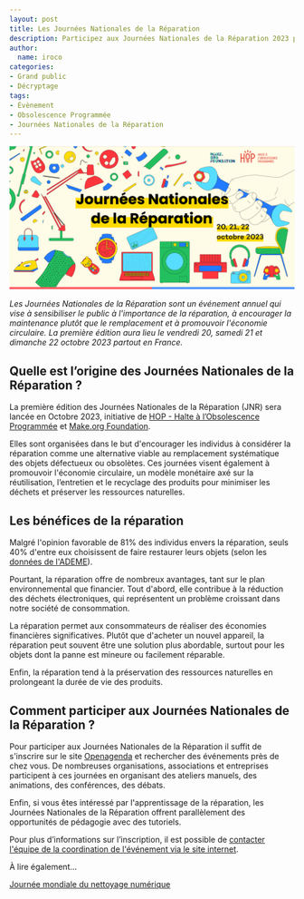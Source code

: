 ```yaml
---
layout: post
title: Les Journées Nationales de la Réparation
description: Participez aux Journées Nationales de la Réparation 2023 pour contribuer à réduire les déchets et préserver l'environnement !
author:
  name: iroco
categories:
- Grand public
- Décryptage
tags:
- Évènement
- Obsolescence Programmée
- Journées Nationales de la Réparation
---
```

![Illustration de l'article](/images/JNR/JNR-2023.png)

*Les Journées Nationales de la Réparation sont un événement annuel qui vise à sensibiliser le public à l'importance de la réparation, à encourager la maintenance plutôt que le remplacement et à promouvoir l'économie circulaire. La première édition aura lieu le vendredi 20, samedi 21 et dimanche 22 octobre 2023 partout en France.*

## Quelle est l’origine des Journées Nationales de la Réparation ?

La première édition des Journées Nationales de la Réparation (JNR) sera lancée en Octobre 2023, initiative de [HOP - Halte à l’Obsolescence Programmée](https://www.halteobsolescence.org/) et [Make.org Foundation](https://make.org/FR). 

Elles sont organisées dans le but d'encourager les individus à considérer la réparation comme une alternative viable au remplacement systématique des objets défectueux ou obsolètes. Ces journées visent également à promouvoir l'économie circulaire, un modèle monétaire axé sur la réutilisation, l’entretien et le recyclage des produits pour minimiser les déchets et préserver les ressources naturelles.

## Les bénéfices de la réparation

Malgré l'opinion favorable de 81% des individus envers la réparation, seuls 40% d'entre eux choisissent de faire restaurer leurs objets (selon les [données de l'ADEME](https://infos.ademe.fr/magazine-juin-2021/faits-et-chiffres/indice-de-reparabilite/)). 

Pourtant, la réparation offre de nombreux avantages, tant sur le plan environnemental que financier. Tout d'abord, elle contribue à la réduction des déchets électroniques, qui représentent un problème croissant dans notre société de consommation. 

La réparation permet aux consommateurs de réaliser des économies financières significatives. Plutôt que d'acheter un nouvel appareil, la réparation peut souvent être une solution plus abordable, surtout pour les objets dont la panne est mineure ou facilement réparable.

Enfin, la réparation tend à la préservation des ressources naturelles en prolongeant la durée de vie des produits.

## Comment participer aux Journées Nationales de la Réparation ?

Pour participer aux Journées Nationales de la Réparation il suffit de s'inscrire sur le site [Openagenda](https://openagenda.com/jn-reparation) et rechercher des événements près de chez vous. De nombreuses organisations, associations et entreprises participent à ces journées en organisant des  ateliers manuels, des animations, des conférences, des débats. 

Enfin, si vous êtes intéressé par l'apprentissage de la réparation, les Journées Nationales de la Réparation offrent parallèlement des opportunités de pédagogie avec des tutoriels. 

Pour plus d’informations sur l’inscription, il est possible de [contacter l'équipe de la coordination de l'événement via le site internet](https://journeesreparation.fr/).

À lire également…

[Journée mondiale du nettoyage numérique](https://blog.iroco.co/digital-cleanup-day/)

